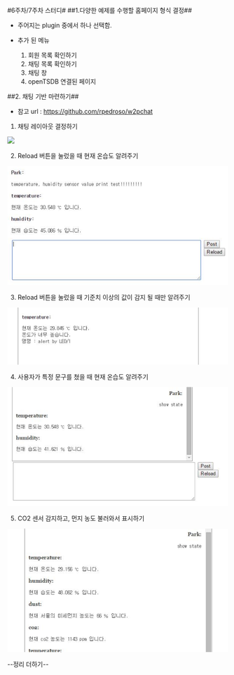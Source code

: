 #6주차/7주차 스터디#
##1.다양한 예제를 수행할 홈페이지 형식 결정##
- 주어지는 plugin 중에서 하나 선택함.
- 추가 된 메뉴

	1) 회원 목록 확인하기
    2) 채팅 목록 확인하기
    3) 채팅 창
    4) openTSDB 연결된 페이지
    
##2. 채팅 기반 마련하기##
- 참고 url : https://github.com/rpedroso/w2pchat

1) 채팅 레이아웃 결정하기

![](picture/chatting_gui.jpg)
		
2) Reload 버튼을 눌렀을 때 현재 온습도 알려주기

![](picture/webtest1.jpg)

3) Reload 버튼을 눌렀을 때 기준치 이상의 값이 감지 될 때만 알려주기

![](picture/webtest3.jpg)

4) 사용자가 특정 문구를 쳤을 때 현재 온습도 알려주기

![](picture/webtest2.jpg)

5) CO2 센서 감지하고, 먼지 농도 불러와서 표시하기

![](picture/webtest4.jpg)

--정리 더하기--

